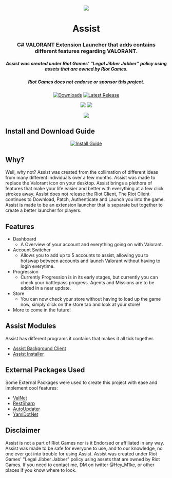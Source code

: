 <h1 align="center">
  <img src="https://cdn.discordapp.com/attachments/939379020808720444/971892878206976020/LogoBanner.jpg">
  <br>
</h1>

<h1 align="center">Assist</h2>
<h3 align="center">C# VALORANT Extension Launcher that adds contains different features regarding VALORANT.</h3>
<h5 align="center">Assist was created under Riot Games' "Legal Jibber Jabber" policy using assets that are owned by Riot Games.</h5>
<h5 align="center">Riot Games does not endorse or sponsor this project.</h5>

[<p align="center"><img src="https://img.shields.io/github/downloads/heym1ke/Assist/total.svg?style=for-the-badge&color=f71d51" alt="Downloads">](https://github.com/Heym1ke/Assist/releases) [<img src="https://img.shields.io/github/v/release/heym1ke/Assist?style=for-the-badge&color=f71d51" alt="Latest Release">](https://github.com/Heym1ke/Assist/releases)</p>

<p align="center">
  <a href="https://discord.gg/C3AbvyM3dj"><img src="https://discordapp.com/api/guilds/939378402283118643/widget.png"></a>
  <a href="https://twitter.com/Hey_M1ke"><img src="https://img.shields.io/badge/Twitter-@Hey_M1ke-1da1f2.svg?logo=twitter?style=for-the-badge&color=f71d51"></a>
</p>
<p align="center">
  </a>
  <a href="https://github.com/AssistTeam/AssistInstaller/releases/latest/download/AssistInstaller.exe"><img src="https://cdn.discordapp.com/attachments/939379020808720444/971898844432433182/Download.png" ></a>
  
  </p>

## Install and Download Guide 
[<p align="center"><img src="https://user-images.githubusercontent.com/49486947/167230921-3038a754-6faf-4d91-b3fe-569d0254e7f8.png" alt="Install Guide">](https://youtu.be/tw8FmwYb6gc)

## Why?
Well, why not? Assist was created from the collimation of different ideas from many different individuals over a few months. Assist was made to replace the Valorant icon on your desktop. Assist brings a plethora of features that make your life easier and better with everything at a few click strokes away. Assist does not release the Riot Client, The Riot Client continues to Download, Patch, Authenticate and Launch you into the game. Assist is made to be an extension launcher that is separate but together to create a better launcher for players.

## Features
  * Dashboard
    - A Overview of your account and everything going on with Valorant.
  * Account Switcher
    - Allows you to add up to 5 accounts to assist, allowing you to hotswap between accounts and launch Valorant without having to login everytime.
  * Progression
    - Currently Progression is in its early stages, but currently you can check your battlepass progress. Agents and Missions are to be added in a near update.
  * Store
    - You can now check your store without having to load up the game now, simply click on the store tab and look at your store!
  * More to come in the future!

## Assist Modules
Assist has different programs it contains that makes it all tick together.
  - [Assist Background Client](https://github.com/AssistTeam/AssistBackgroundClient)
  - [Assist Installer](https://github.com/AssistTeam/AssistInstaller)
  
## External Packages Used
Some External Packages were used to create this project with ease and implement cool features:
  - [ValNet](https://www.nuget.org/packages/ValNet/)
  - [RestSharp](https://www.nuget.org/packages/RestSharp/)
  - [AutoUpdater](https://github.com/ravibpatel/AutoUpdater.NET)
  - [YamlDotNet](https://www.nuget.org/packages/YamlDotNet/)
  
## Disclaimer
Assist is not a part of Riot Games nor is it Endorsed or affiliated in any way. Assist was made to be safe for everyone to use, and to our knowledge, no one ever got into trouble for using Assist. Assist was created under Riot Games' "Legal Jibber Jabber" policy using assets that are owned by Riot Games. If you need to contact me, DM on twitter @Hey_M1ke, or other places if you know where to look.

